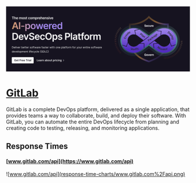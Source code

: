 [![Visit GitLab](imagePreview.png)](https://gitlab.com)

# [GitLab](https://gitlab.com)

GitLab is a complete DevOps platform, delivered as a single application, that provides teams a way to collaborate, build, and deploy their software. With GitLab, you can automate the entire DevOps lifecycle from planning and creating code to testing, releasing, and monitoring applications.

## Response Times

#### [www.gitlab.com/api](https://www.gitlab.com/api)

![www.gitlab.com/api](response-time-charts/www.gitlab.com%2Fapi.png)
